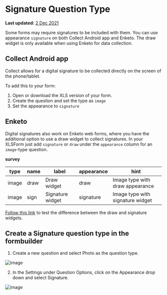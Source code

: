 # Signature Question Type
**Last updated:** <a href="https://github.com/kobotoolbox/docs/blob/c2e8c882fdd831549c2f7f4474a9d522bafc181b/source/collecting_signatures.md" class="reference">2 Dec 2021</a>

Some forms may require signatures to be included with them. You can use appearance `signature` on both Collect Android app and Enketo. The draw widget is only available when using Enketo for data collection.

## Collect Android app

Collect allows for a digital signature to be collected directly on the screen of the phone/tablet.

To add this to your form:
1. Open or download the XLS version of your form.
2. Create the question and set the type as `image`
3. Set the appearance to `signature`

## Enketo

Digital signatures also work on Enketo web forms, where you have the additional option to use a draw widget to collect signatures. In your XLSForm just add `signature` or `draw` under the `appearance` column for an `image`-type question.

__survey__

| type  | name      | label            | appearance | hint                             |
| ---   | ---       | ---              | ---        | ---                              |
| image | draw      | Draw widget      | draw       | Image type with draw appearance  |
| image | sign      | Signature widget | signature  | Image type with signature widget |

[Follow this link](https://enke.to/draw) to test the difference between the draw and signature widgets.

## Create a Signature question type in the formbuilder

1. Create a new question and select Photo as the question type.

![image](/images/collecting_signatures/new_question.jpg)

2. In the Settings under Question Options, click on the Appearance drop down and select Signature.

![image](/images/collecting_signatures/signature.jpg)
